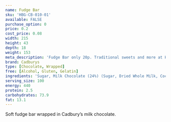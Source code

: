 ```yaml
---
name: Fudge Bar
sku: 'HBG-CB-010-01'
available: FALSE
purchase_option: 0
price: 0.2
cost_price: 0.08
width: 215
height: 43
depth: 18
weight: 153
meta_description: 'Fudge Bar only 20p. Traditional sweets and more at Humbugs Confectionery Store. Specialists in satisfying your sweet tooth!'
brand: Cadburys
type: [Chocolate, Wrapped]
free: [Alcohol, Gluten, Gelatin]
ingredients: 'Sugar, Milk Chocolate (24%) (Sugar, Dried Whole Milk, Cocoa Butter, Cocoa Mass, Dried Whey, Vegetable Fat, Emulsifier (E442), Flavourings), Glucose Syrup, Sweetened Condensed Skimmed Milk, Vegetable Oil, Flavourings, Emulsifier (E471), Salt'
serving_size: 100
energy: 440
protein: 2.5
carbohydrates: 73.9
fat: 13.1
---
```

Soft fudge bar wrapped in Cadbury’s milk chocolate.